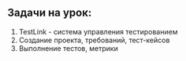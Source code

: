 ## Задачи на урок:

1. TestLink - система управления тестированием
2. Создание проекта, требований, тест-кейсов
3. Выполнение тестов, метрики
